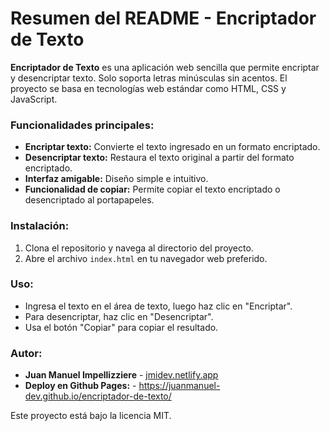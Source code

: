 # Resumen del README - Encriptador de Texto

**Encriptador de Texto** es una aplicación web sencilla que permite encriptar y desencriptar texto. Solo soporta letras minúsculas sin acentos. El proyecto se basa en tecnologías web estándar como HTML, CSS y JavaScript.

### Funcionalidades principales:
- **Encriptar texto:** Convierte el texto ingresado en un formato encriptado.
- **Desencriptar texto:** Restaura el texto original a partir del formato encriptado.
- **Interfaz amigable:** Diseño simple e intuitivo.
- **Funcionalidad de copiar:** Permite copiar el texto encriptado o desencriptado al portapapeles.

### Instalación:
1. Clona el repositorio y navega al directorio del proyecto.
2. Abre el archivo `index.html` en tu navegador web preferido.

### Uso:
- Ingresa el texto en el área de texto, luego haz clic en "Encriptar".
- Para desencriptar, haz clic en "Desencriptar".
- Usa el botón "Copiar" para copiar el resultado.

### Autor:
- **Juan Manuel Impellizziere** - [jmidev.netlify.app](https://jmidev.netlify.app/)
- **Deploy en Github Pages:** - https://juanmanuel-dev.github.io/encriptador-de-texto/

Este proyecto está bajo la licencia MIT.
